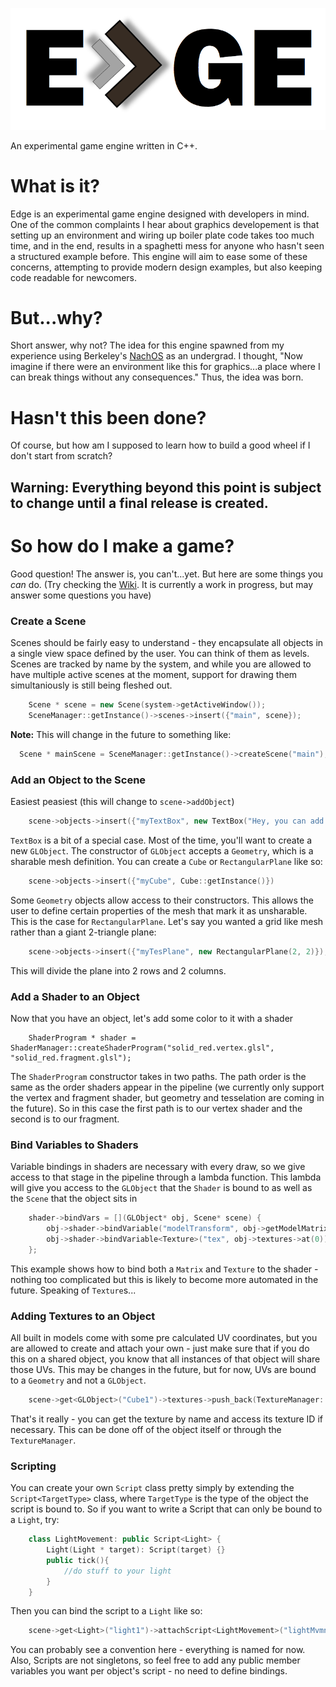 ![alt text](https://github.com/johnathontheriot/Edge/blob/master/OGL%20-%20EGE/logo.png?raw=true)

An experimental game engine written in C++.

# What is it?
Edge is an experimental game engine designed with developers in mind. One of the common complaints I hear about graphics developement is that setting up an environment and wiring up boiler plate code takes too much time, and in the end, results in a spaghetti mess for anyone who hasn't seen a structured example before. This engine will aim to ease some of these concerns, attempting to provide modern design examples, but also keeping code readable for newcomers.

# But...why?
Short answer, why not? The idea for this engine spawned from my experience using Berkeley's [NachOS](https://homes.cs.washington.edu/~tom/nachos/) as an undergrad. I thought, "Now imagine if there were an environment like this for graphics...a place where I can break things without any consequences." Thus, the idea was born.

# Hasn't this been done?
Of course, but how am I supposed to learn how to build a good wheel if I don't start from scratch?

## Warning: Everything beyond this point is subject to change until a final release is created.

# So how do I make a game?

Good question! The answer is, you can't...yet. But here are some things you _can_ do. (Try checking the [Wiki](https://github.com/johnathontheriot/Edge/wiki). It is currently a work in progress, but may answer some questions you have)

### Create a Scene

Scenes should be fairly easy to understand - they encapsulate all objects in a single view space defined by the user. You can think of them as levels. Scenes are tracked by name by the system, and while you are allowed to have multiple active scenes at the moment, support for drawing them simultaniously is still being fleshed out.

```c++
    Scene * scene = new Scene(system->getActiveWindow());
    SceneManager::getInstance()->scenes->insert({"main", scene});
```

__Note:__ This will change in the future to something like:

```c++
  Scene * mainScene = SceneManager::getInstance()->createScene("main");
```

### Add an Object to the Scene

Easiest peasiest (this will change to `scene->addObject`)

```c++
    scene->objects->insert({"myTextBox", new TextBox("Hey, you can add text now!")});
```

`TextBox` is a bit of a special case. Most of the time, you'll want to create a new `GLObject`. The constructor of `GLObject` accepts a `Geometry`, which is a sharable mesh definition. You can create a `Cube` or `RectangularPlane` like so:

```c++
    scene->objects->insert({"myCube", Cube::getInstance()})
```

Some `Geometry` objects allow access to their constructors. This allows the user to define certain properties of the mesh that mark it as unsharable. This is the case for `RectangularPlane`. Let's say you wanted a grid like mesh rather than a giant 2-triangle plane:

```c++
    scene->objects->insert({"myTesPlane", new RectangularPlane(2, 2)});
```

This will divide the plane into 2 rows and 2 columns.

### Add a Shader to an Object

Now that you have an object, let's add some color to it with a shader

```
    ShaderProgram * shader = ShaderManager::createShaderProgram("solid_red.vertex.glsl", "solid_red.fragment.glsl");
```

The `ShaderProgram` constructor takes in two paths. The path order is the same as the order shaders appear in the pipeline (we currently only support the vertex and fragment shader, but geometry and tesselation are coming in the future). So in this case the first path is to our vertex shader and the second is to our fragment.

### Bind Variables to Shaders

Variable bindings in shaders are necessary with every draw, so we give access to that stage in the pipeline through a lambda function. This lambda will give you access to the `GLObject` that the `Shader` is bound to as well as the `Scene` that the object sits in

```c++
    shader->bindVars = [](GLObject* obj, Scene* scene) {
        obj->shader->bindVariable("modelTransform", obj->getModelMatrix());
        obj->shader->bindVariable<Texture>("tex", obj->textures->at(0));
    };
```

This example shows how to bind both a `Matrix` and `Texture` to the shader - nothing too complicated but this is likely to become more automated in the future. Speaking of `Texture`s...

### Adding Textures to an Object

All built in models come with some pre calculated UV coordinates, but you are allowed to create and attach your own - just make sure that if you do this on a shared object, you know that all instances of that object will share those UVs. This may be changes in the future, but for now, UVs are bound to a `Geometry` and not a `GLObject`.

```c++
    scene->get<GLObject>("Cube1")->textures->push_back(TextureManager::getInstance()->loadTexture<BMPTexture>("crate", "crate.bmp"));
```

That's it really - you can get the texture by name and access its texture ID if necessary. This can be done off of the object itself or through the `TextureManager`.

### Scripting

You can create your own `Script` class pretty simply by extending the `Script<TargetType>` class, where `TargetType` is the type of the object the script is bound to. So if you want to write a Script that can only be bound to a `Light`, try:

```c++
    class LightMovement: public Script<Light> {
        Light(Light * target): Script(target) {}
        public tick(){
            //do stuff to your light
        }
    }
```

Then you can bind the script to a `Light` like so:

```c++
    scene->get<Light>("light1")->attachScript<LightMovement>("lightMvmnt");
```

You can probably see a convention here - everything is named for now. Also, Scripts are not singletons, so feel free to add any public member variables you want per object's script - no need to define bindings.
